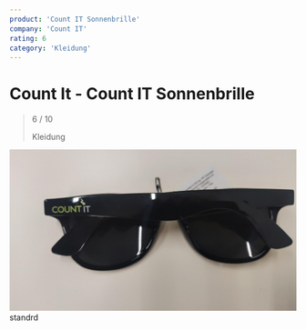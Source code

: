 ```yaml
---
product: 'Count IT Sonnenbrille'
company: 'Count IT'
rating: 6
category: 'Kleidung'
---
```


# Count It - Count IT Sonnenbrille
>
> 6 / 10
>
> Kleidung

![Count IT Sonnenbrille](./assets/count-it-count-it-sonnenbrille-2e6c162a-22c0-4db7-b17d-eb2db2d61477.jpg)
standrd
